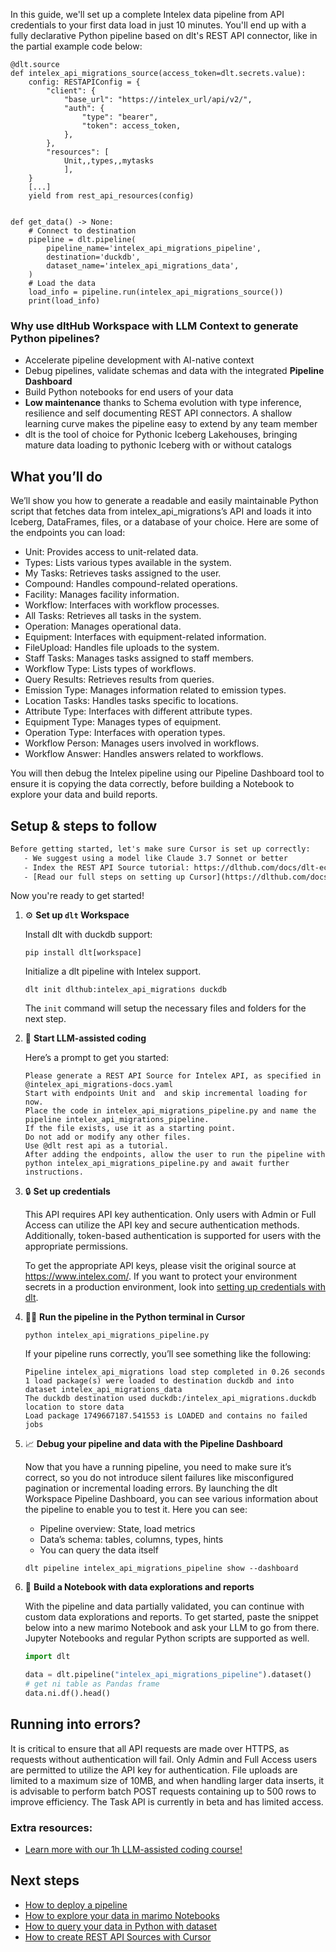 In this guide, we'll set up a complete Intelex data pipeline from API credentials to your first data load in just 10 minutes. You'll end up with a fully declarative Python pipeline based on dlt's REST API connector, like in the partial example code below:

```python-outcome
@dlt.source
def intelex_api_migrations_source(access_token=dlt.secrets.value):
    config: RESTAPIConfig = {
        "client": {
            "base_url": "https://intelex_url/api/v2/",
            "auth": {
                "type": "bearer",
                "token": access_token,
            },
        },
        "resources": [
            Unit,,types,,mytasks
            ],
    }
    [...]
    yield from rest_api_resources(config)


def get_data() -> None:
    # Connect to destination
    pipeline = dlt.pipeline(
        pipeline_name='intelex_api_migrations_pipeline',
        destination='duckdb',
        dataset_name='intelex_api_migrations_data', 
    )
    # Load the data
    load_info = pipeline.run(intelex_api_migrations_source())
    print(load_info) 
```

### Why use dltHub Workspace with LLM Context to generate Python pipelines?

- Accelerate pipeline development with AI-native context
- Debug pipelines, validate schemas and data with the integrated **Pipeline Dashboard**
- Build Python notebooks for end users of your data
- **Low maintenance** thanks to Schema evolution with type inference, resilience and self documenting REST API connectors. A shallow learning curve makes the pipeline easy to extend by any team member
- dlt is the tool of choice for Pythonic Iceberg Lakehouses, bringing mature data loading to pythonic Iceberg with or without catalogs

## What you’ll do

We’ll show you how to generate a readable and easily maintainable Python script that fetches data from intelex_api_migrations’s API and loads it into Iceberg, DataFrames, files, or a database of your choice. Here are some of the endpoints you can load:

- Unit: Provides access to unit-related data.
- Types: Lists various types available in the system.
- My Tasks: Retrieves tasks assigned to the user.
- Compound: Handles compound-related operations.
- Facility: Manages facility information.
- Workflow: Interfaces with workflow processes.
- All Tasks: Retrieves all tasks in the system.
- Operation: Manages operational data.
- Equipment: Interfaces with equipment-related information.
- FileUpload: Handles file uploads to the system.
- Staff Tasks: Manages tasks assigned to staff members.
- Workflow Type: Lists types of workflows.
- Query Results: Retrieves results from queries.
- Emission Type: Manages information related to emission types.
- Location Tasks: Handles tasks specific to locations.
- Attribute Type: Interfaces with different attribute types.
- Equipment Type: Manages types of equipment.
- Operation Type: Interfaces with operation types.
- Workflow Person: Manages users involved in workflows.
- Workflow Answer: Handles answers related to workflows.

You will then debug the Intelex pipeline using our Pipeline Dashboard tool to ensure it is copying the data correctly, before building a Notebook to explore your data and build reports.

## Setup & steps to follow

```default
Before getting started, let's make sure Cursor is set up correctly:
   - We suggest using a model like Claude 3.7 Sonnet or better
   - Index the REST API Source tutorial: https://dlthub.com/docs/dlt-ecosystem/verified-sources/rest_api/ and add it to context as **@dlt rest api**
   - [Read our full steps on setting up Cursor](https://dlthub.com/docs/dlt-ecosystem/llm-tooling/cursor-restapi#23-configuring-cursor-with-documentation)
```

Now you're ready to get started!

1. ⚙️ **Set up `dlt` Workspace**
    
    Install dlt with duckdb support:
    ```shell
    pip install dlt[workspace]
    ```

    Initialize a dlt pipeline with Intelex support.
    ```shell
    dlt init dlthub:intelex_api_migrations duckdb
    ```

    The `init` command will setup the necessary files and folders for the next step.
    
2. 🤠 **Start LLM-assisted coding**
    
    Here’s a prompt to get you started:
    
    ```prompt
    Please generate a REST API Source for Intelex API, as specified in @intelex_api_migrations-docs.yaml 
    Start with endpoints Unit and  and skip incremental loading for now. 
    Place the code in intelex_api_migrations_pipeline.py and name the pipeline intelex_api_migrations_pipeline. 
    If the file exists, use it as a starting point. 
    Do not add or modify any other files. 
    Use @dlt rest api as a tutorial. 
    After adding the endpoints, allow the user to run the pipeline with python intelex_api_migrations_pipeline.py and await further instructions.
    ```

    
3. 🔒 **Set up credentials** 
    
    This API requires API key authentication. Only users with Admin or Full Access can utilize the API key and secure authentication methods. Additionally, token-based authentication is supported for users with the appropriate permissions.
    
    To get the appropriate API keys, please visit the original source at https://www.intelex.com/.
    If you want to protect your environment secrets in a production environment, look into [setting up credentials with dlt](https://dlthub.com/docs/walkthroughs/add_credentials).
    
4. 🏃‍♀️ **Run the pipeline in the Python terminal in Cursor**
    
    ```shell
    python intelex_api_migrations_pipeline.py
    ```
    
    If your pipeline runs correctly, you’ll see something like the following:
    
    ```shell
    Pipeline intelex_api_migrations load step completed in 0.26 seconds
    1 load package(s) were loaded to destination duckdb and into dataset intelex_api_migrations_data
    The duckdb destination used duckdb:/intelex_api_migrations.duckdb location to store data
    Load package 1749667187.541553 is LOADED and contains no failed jobs
    ```
    
5. 📈 **Debug your pipeline and data with the Pipeline Dashboard**

    Now that you have a running pipeline, you need to make sure it’s correct, so you do not introduce silent failures like misconfigured pagination or incremental loading errors. By launching the dlt Workspace Pipeline Dashboard, you can see various information about the pipeline to enable you to test it. Here you can see:
    - Pipeline overview: State, load metrics
    - Data’s schema: tables, columns, types, hints
    - You can query the data itself
    
    ```shell
    dlt pipeline intelex_api_migrations_pipeline show --dashboard
    ```
    
6. 🐍 **Build a Notebook with data explorations and reports**

    With the pipeline and data partially validated, you can continue with custom data explorations and reports. To get started, paste the snippet below into a new marimo Notebook and ask your LLM to go from there. Jupyter Notebooks and regular Python scripts are supported as well.

    
    ```python
    import dlt

   data = dlt.pipeline("intelex_api_migrations_pipeline").dataset()
   # get ni table as Pandas frame
   data.ni.df().head()
    ```

## Running into errors?

It is critical to ensure that all API requests are made over HTTPS, as requests without authentication will fail. Only Admin and Full Access users are permitted to utilize the API key for authentication. File uploads are limited to a maximum size of 10MB, and when handling larger data inserts, it is advisable to perform batch POST requests containing up to 500 rows to improve efficiency. The Task API is currently in beta and has limited access.

### Extra resources:

- [Learn more with our 1h LLM-assisted coding course!](https://www.youtube.com/watch?v=GGid70rnJuM)

## Next steps

- [How to deploy a pipeline](https://dlthub.com/docs/walkthroughs/deploy-a-pipeline)
- [How to explore your data in marimo Notebooks](https://dlthub.com/docs/general-usage/dataset-access/marimo)
- [How to query your data in Python with dataset](https://dlthub.com/docs/general-usage/dataset-access/dataset)
- [How to create REST API Sources with Cursor](https://dlthub.com/docs/dlt-ecosystem/llm-tooling/cursor-restapi)
